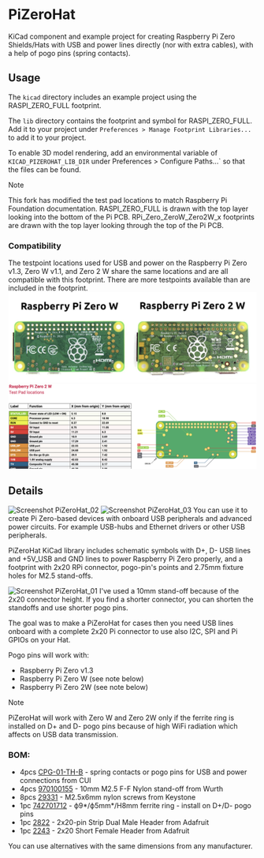 # PiZeroHat

KiCad component and example project for creating Raspberry Pi Zero Shields/Hats with USB and power lines directly (nor with extra cables), with a help of pogo pins (spring contacts).

## Usage

The `kicad` directory includes an example project using the RASPI_ZERO_FULL footprint.

The `lib` directory contains the footprint and symbol for RASPI_ZERO_FULL. Add it to your project under `Preferences > Manage Footprint Libraries...` to add it to your project.

To enable 3D model rendering, add an environmental variable of `KICAD_PIZEROHAT_LIB_DIR` under Preferences > Configure Paths...` so that the files can be found.

> [!NOTE]
> This fork has modified the test pad locations to match Raspberry Pi Foundation documentation.
> RASPI_ZERO_FULL is drawn with the top layer looking into the bottom of the Pi PCB.
> RPi_Zero_ZeroW_Zero2W_x footprints are drawn with the top layer looking through the top of the Pi PCB.

### Compatibility

The testpoint locations used for USB and power on the Raspberry Pi Zero v1.3, Zero W v1.1, and Zero 2 W share the same locations and are all compatible with this footprint. There are more testpoints available than are included in the footprint.
![Pi Zero W vs Zero 2 W Test Pads](assets/raspberry-pi-zero-w-vs-zero-2-w-test-pads.jpg) 
![Pi Zero 2W Test Pads Details](assets/raspberry-pi-zero-2-w-test-pads-crop.png)

## Details

![Screenshot PiZeroHat_02](assets/PiZeroHat_02.jpg)
![Screenshot PiZeroHat_03](assets/PiZeroHat_03.jpg)
You can use it to create Pi Zero-based devices with onboard USB peripherals and advanced power circuits. For example USB-hubs and Ethernet drivers or other USB peripherals.

PiZeroHat KiCad library includes schematic symbols with D+, D- USB lines and +5V_USB and GND lines to power Raspberry Pi Zero properly, and a footprint with 2x20 RPi connector, pogo-pin's points and 2.75mm fixture holes for M2.5 stand-offs.

![Screenshot PiZeroHat_01](assets/PiZeroHat_01.jpg)
I've used a 10mm stand-off because of the 2x20 connector height. If you find a shorter connector, you can shorten the standoffs and use shorter pogo pins.

The goal was to make a PiZeroHat for cases then you need USB lines onboard with a complete 2x20 Pi connector to use also I2C, SPI and Pi GPIOs on your Hat.

Pogo pins will work with:
- Raspberry Pi Zero v1.3
- Raspberry Pi Zero W (see note below)
- Raspberry Pi Zero 2W (see note below)

> [!NOTE]
> PiZeroHat will work with Zero W and Zero 2W only if the ferrite ring is installed on D+ and D- pogo pins because of high WiFi radiation which affects on USB data transmission.

### BOM:

- 4pcs [CPG-01-TH-B](https://eu.mouser.com/ProductDetail/179-CPG-01-TH-B) - spring contacts or pogo pins for USB and power connections from CUI
- 4pcs [970100155](https://eu.mouser.com/ProductDetail/710-970100155) - 10mm M2.5 F-F Nylon stand-off from Wurth
- 8pcs [29331](https://eu.mouser.com/ProductDetail/534-29331) - M2.5x6mm nylon screws from Keystone
- 1pc [742701712](https://eu.mouser.com/ProductDetail/710-742701712) - ф9*/ф5mm*/H8mm ferrite ring - install on D+/D- pogo pins
- 1pc [2822](https://eu.mouser.com/ProductDetail/485-2822) - 2x20-pin Strip Dual Male Header from Adafruit
- 1pc [2243](https://eu.mouser.com/ProductDetail/485-2243) -  2x20 Short Female Header from Adafruit

You can use alternatives with the same dimensions from any manufacturer.
